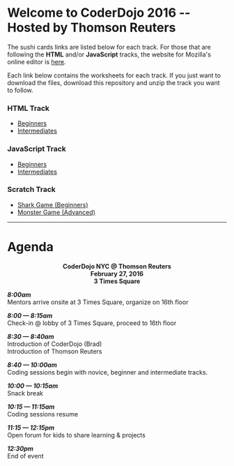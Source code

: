 # Welcome to CoderDojo 2016 -- Hosted by Thomson Reuters

The sushi cards links are listed below for each track.  For those that are following the **HTML** and/or **JavaScript** tracks, the website for Mozilla's online editor is <a href="https://thimble.mozilla.org/" target="_blank">here</a>.

Each link below contains the worksheets for each track.  If you just want to download the files, download this repository and unzip the track you want to follow.

### HTML Track
- <a href="http://kata.coderdojo.com/wiki/My_First_Website" target="_blank">Beginners</a>
- <a href="http://kata.coderdojo.com/wiki/Intermediate_HTML_CSS_Sushi" target="_blank">Intermediates</a>


### JavaScript Track
- <a href="http://kata.coderdojo.com/wiki/Beginner_Javascript_Sushi" target="_blank">Beginners</a>
- <a href="http://kata.coderdojo.com/wiki/Intermediate_Javascript_Sushi" target="_blank">Intermediates</a>


### Scratch Track
- <a href="http://kata.coderdojo.com/images/e/ea/WCD_01_Shark_Game_Level_v1.pdf" target="_blank">Shark Game (Beginners)</a>
- <a href="http://kata.coderdojo.com/images/5/50/WCD_03_Monster_Multiplication.pdf" target="_blank">Monster Game (Advanced)</a>

---

# Agenda
<center><strong>
CoderDojo NYC @ Thomson Reuters<br/>
February 27, 2016<br/>
3 Times Square<br/>
</strong></center>

***8:00am***<br/>
Mentors arrive onsite at 3 Times Square, organize on 16th floor

***8:00 &mdash; 8:15am***<br/>
Check-in @ lobby of 3 Times Square, proceed to 16th floor

***8:30 &mdash; 8:40am***<br/>
Introduction of CoderDojo (Brad)<br/>
Introduction of Thomson Reuters 

***8:40 &mdash; 10:00am***<br/>
Coding sessions begin with novice, beginner and intermediate tracks. 

***10:00 &mdash; 10:15am***<br/>
Snack break

***10:15 &mdash; 11:15am***<br/>
Coding sessions resume

***11:15 &mdash; 12:15pm***<br/>
Open forum for kids to share learning & projects

***12:30pm***<br/>
End of event

